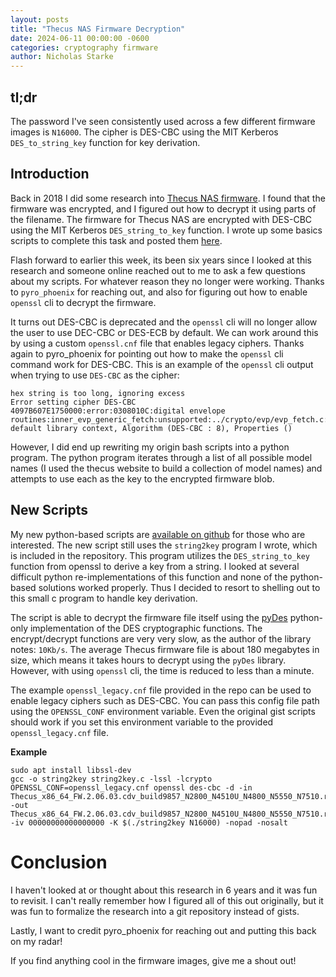 ```yaml
---
layout: posts
title: "Thecus NAS Firmware Decryption"
date: 2024-06-11 00:00:00 -0600
categories: cryptography firmware
author: Nicholas Starke
---
```



## tl;dr

The password I've seen consistently used across a few different firmware images is `N16000`. The cipher is DES-CBC using the MIT Kerberos `DES_to_string_key` function for key derivation.

## Introduction

Back in 2018 I did some research into [Thecus NAS firmware](https://www.thecus.com).  I found that the firmware was encrypted, and I figured out how to decrypt it using parts of the filename.  The firmware for Thecus NAS are encrypted with DES-CBC using the MIT Kerberos `DES_string_to_key` function.  I wrote up some basics scripts to complete this task and posted them [here](https://gist.github.com/nstarke/eaba741a99049430bdcb74f1b4ebc651).

Flash forward to earlier this week, its been six years since I looked at this research and someone online reached out to me to ask a few questions about my scripts.  For whatever reason they no longer were working.  Thanks to `pyro_phoenix` for reaching out, and also for figuring out how to enable `openssl` cli to decrypt the firmware.

It turns out DES-CBC is deprecated and the `openssl` cli will no longer allow the user to use DEC-CBC or DES-ECB by default.  We can work around this by using a custom `openssl.cnf` file that enables legacy ciphers.  Thanks again to pyro_phoenix for pointing out how to make the `openssl` cli command work for DES-CBC.  This is an example of the `openssl` cli output when trying to use `DES-CBC` as the cipher:

```
hex string is too long, ignoring excess
Error setting cipher DES-CBC
4097B607E1750000:error:0308010C:digital envelope routines:inner_evp_generic_fetch:unsupported:../crypto/evp/evp_fetch.c:386:Global default library context, Algorithm (DES-CBC : 8), Properties ()
```

However, I did end up rewriting my origin bash scripts into a python program.  The python program iterates through a list of all possible model names (I used the thecus website to build a collection of model names) and attempts to use each as the key to the encrypted firmware blob.  

## New Scripts

My new python-based scripts are [available on github](https://github.com/nstarke/thecus-firmware-decrypt) for those who are interested.  The new script still uses the `string2key` program I wrote, which is included in the repository.  This program utilizes the `DES_string_to_key` function from openssl to derive a key from a string.  I looked at several difficult python re-implementations of this function and none of the python-based solutions worked properly. Thus I decided to resort to shelling out to this small c program to handle key derivation.  

The script is able to decrypt the firmware file itself using the [pyDes](https://github.com/twhiteman/pyDes) python-only implementation of the DES cryptographic functions.  The encrypt/decrypt functions are very very slow, as the author of the library notes: `10Kb/s`.  The average Thecus firmware file is about 180 megabytes in size, which means it takes hours to decrypt using the `pyDes` library.  However, with using `openssl` cli, the time is reduced to less than a minute. 

The example `openssl_legacy.cnf` file provided in the repo can be used to enable legacy ciphers such as DES-CBC.  You can pass this config file path using the `OPENSSL_CONF` environment variable. Even the original gist scripts should work if you set this environment variable to the provided `openssl_legacy.cnf` file.

**Example**

```
sudo apt install libssl-dev
gcc -o string2key string2key.c -lssl -lcrypto
OPENSSL_CONF=openssl_legacy.cnf openssl des-cbc -d -in Thecus_x86_64_FW.2.06.03.cdv_build9857_N2800_N4510U_N4800_N5550_N7510.rom -out Thecus_x86_64_FW.2.06.03.cdv_build9857_N2800_N4510U_N4800_N5550_N7510.rom.decrypted.bin -iv 00000000000000000 -K $(./string2key N16000) -nopad -nosalt
```

# Conclusion

I haven't looked at or thought about this research in 6 years and it was fun to revisit.  I can't really remember how I figured all of this out originally, but it was fun to formalize the research into a git repository instead of gists.

Lastly, I want to credit pyro_phoenix for reaching out and putting this back on my radar!

If you find anything cool in the firmware images, give me a shout out!